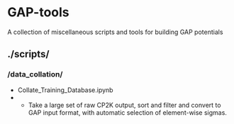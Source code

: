 # GAP-tools
A collection of miscellaneous scripts and tools for building GAP potentials


## ./scripts/
### /data_collation/
- Collate_Training_Database.ipynb
- - Take a large set of raw CP2K output, sort and filter and convert to GAP input format, with automatic selection of element-wise sigmas.
